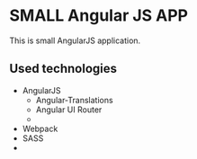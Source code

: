 SMALL Angular JS APP
====================

This is small AngularJS application.


Used technologies
-----------------

- AngularJS
  - Angular-Translations
  - Angular UI Router
  -
- Webpack
- SASS
- 
